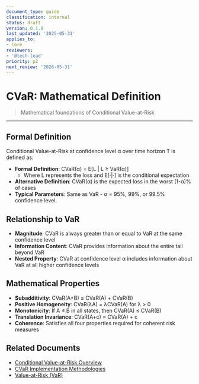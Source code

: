 ```yaml
---
document_type: guide
classification: internal
status: draft
version: 0.1.0
last_updated: '2025-05-31'
applies_to:
- Core
reviewers:
- '@tech-lead'
priority: p2
next_review: '2026-05-31'
---
```


# CVaR: Mathematical Definition

> Mathematical foundations of Conditional Value-at-Risk

---

## Formal Definition

Conditional Value-at-Risk at confidence level α over time horizon T is defined as:

* **Formal Definition**: CVaR(α) = E[L | L ≥ VaR(α)]
  * Where L represents the loss and E[·|·] is the conditional expectation
* **Alternative Definition**: CVaR(α) is the expected loss in the worst (1-α)% of cases
* **Typical Parameters**: Same as VaR - α = 95%, 99%, or 99.5% confidence level

## Relationship to VaR

* **Magnitude**: CVaR is always greater than or equal to VaR at the same confidence level
* **Information Content**: CVaR provides information about the entire tail beyond VaR
* **Nested Property**: CVaR at confidence level α includes information about VaR at all higher confidence levels

## Mathematical Properties

* **Subadditivity**: CVaR(A+B) ≤ CVaR(A) + CVaR(B)
* **Positive Homogeneity**: CVaR(λA) = λCVaR(A) for λ > 0
* **Monotonicity**: If A ≤ B in all states, then CVaR(A) ≤ CVaR(B)
* **Translation Invariance**: CVaR(A+c) = CVaR(A) + c
* **Coherence**: Satisfies all four properties required for coherent risk measures

## Related Documents

* [Conditional Value-at-Risk Overview](../conditional-value-at-risk.md)
* [CVaR Implementation Methodologies](./cvar-implementation-methodologies.md)
* [Value-at-Risk (VaR)](../value-at-risk.md)